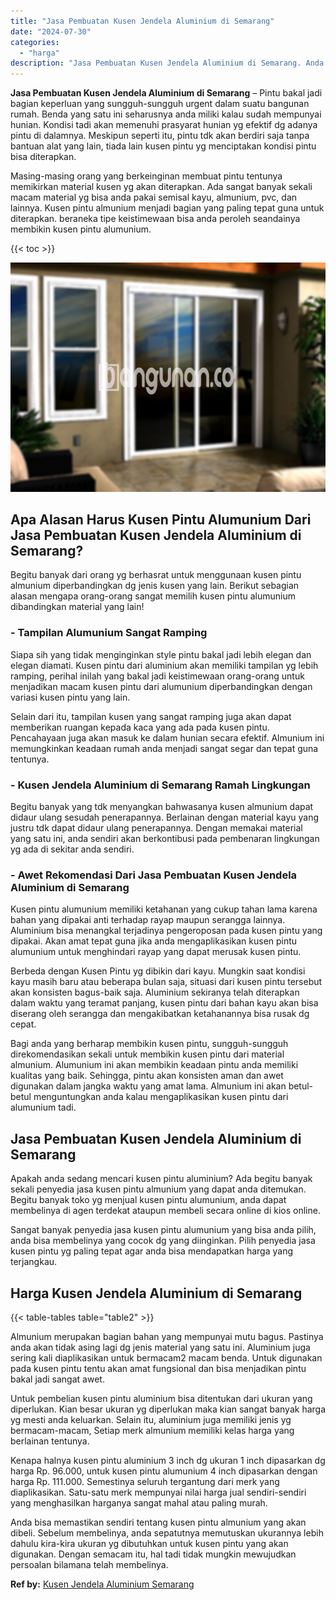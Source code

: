 ```yaml
---
title: "Jasa Pembuatan Kusen Jendela Aluminium di Semarang"
date: "2024-07-30"
categories: 
  - "harga"
description: "Jasa Pembuatan Kusen Jendela Aluminium di Semarang. Anda bisa memastikan sendiri tentang kusen pintu almunium yang akan dibeli. Sebelum membelinya, anda sepa..."
---
```


**Jasa Pembuatan Kusen Jendela Aluminium di Semarang** – Pintu bakal jadi bagian keperluan yang sungguh-sungguh urgent dalam suatu bangunan rumah. Benda yang satu ini seharusnya anda miliki kalau sudah mempunyai hunian. Kondisi tadi akan memenuhi prasyarat hunian yg efektif dg adanya pintu di dalamnya. Meskipun seperti itu, pintu tdk akan berdiri saja tanpa bantuan alat yang lain, tiada lain kusen pintu yg menciptakan kondisi pintu bisa diterapkan.

Masing-masing orang yang berkeinginan membuat pintu tentunya memikirkan material kusen yg akan diterapkan. Ada sangat banyak sekali macam material yg bisa anda pakai semisal kayu, almunium, pvc, dan lainnya. Kusen pintu almunium menjadi bagian yang paling tepat guna untuk diterapkan. beraneka tipe keistimewaan bisa anda peroleh seandainya membikin kusen pintu alumunium.

{{< toc >}}

![Jasa Pembuatan Kusen Jendela Aluminium di Semarang](/images/harga-kusen-jendela-alumunium-30.png)

## Apa Alasan Harus Kusen Pintu Alumunium Dari Jasa Pembuatan Kusen Jendela Aluminium di Semarang?

Begitu banyak dari orang yg berhasrat untuk menggunaan kusen pintu almunium diperbandingkan dg jenis kusen yang lain. Berikut sebagian alasan mengapa orang-orang sangat memilih kusen pintu alumunium dibandingkan material yang lain!

### \- Tampilan Alumunium Sangat Ramping

Siapa sih yang tidak menginginkan style pintu bakal jadi lebih elegan dan elegan diamati. Kusen pintu dari aluminium akan memiliki tampilan yg lebih ramping, perihal inilah yang bakal jadi keistimewaan orang-orang untuk menjadikan macam kusen pintu dari alumunium diperbandingkan dengan variasi kusen pintu yang lain.

Selain dari itu, tampilan kusen yang sangat ramping juga akan dapat memberikan ruangan kepada kaca yang ada pada kusen pintu. Pencahayaan juga akan masuk ke dalam hunian secara efektif. Almunium ini memungkinkan keadaan rumah anda menjadi sangat segar dan tepat guna tentunya.

### \- Kusen Jendela Aluminium di Semarang Ramah Lingkungan

Begitu banyak yang tdk menyangkan bahwasanya kusen almunium dapat didaur ulang sesudah penerapannya. Berlainan dengan material kayu yang justru tdk dapat didaur ulang penerapannya. Dengan memakai material yang satu ini, anda sendiri akan berkontibusi pada pembenaran lingkungan yg ada di sekitar anda sendiri.

### \- Awet Rekomendasi Dari Jasa Pembuatan Kusen Jendela Aluminium di Semarang

Kusen pintu alumunium memiliki ketahanan yang cukup tahan lama karena bahan yang dipakai anti terhadap rayap maupun serangga lainnya. Aluminium bisa menangkal terjadinya pengeroposan pada kusen pintu yang dipakai. Akan amat tepat guna jika anda mengaplikasikan kusen pintu alumunium untuk menghindari rayap yang dapat merusak kusen pintu.

Berbeda dengan Kusen Pintu yg dibikin dari kayu. Mungkin saat kondisi kayu masih baru atau beberapa bulan saja, situasi dari kusen pintu tersebut akan konsisten bagus-baik saja. Aluminium sekiranya telah diterapkan dalam waktu yang teramat panjang, kusen pintu dari bahan kayu akan bisa diserang oleh serangga dan mengakibatkan ketahanannya bisa rusak dg cepat.

Bagi anda yang berharap membikin kusen pintu, sungguh-sungguh direkomendasikan sekali untuk membikin kusen pintu dari material almunium. Alumunium ini akan membikin keadaan pintu anda memiliki kualitas yang baik. Sehingga, pintu akan konsisten aman dan awet digunakan dalam jangka waktu yang amat lama. Almunium ini akan betul-betul menguntungkan anda kalau mengaplikasikan kusen pintu dari alumunium tadi.

## Jasa Pembuatan Kusen Jendela Aluminium di Semarang

Apakah anda sedang mencari kusen pintu aluminium? Ada begitu banyak sekali penyedia jasa kusen pintu almunium yang dapat anda ditemukan. Begitu banyak toko yg menjual kusen pintu alumunium, anda dapat membelinya di agen terdekat ataupun membeli secara online di kios online.

Sangat banyak penyedia jasa kusen pintu alumunium yang bisa anda pilih, anda bisa membelinya yang cocok dg yang diinginkan. Pilih penyedia jasa kusen pintu yg paling tepat agar anda bisa mendapatkan harga yang terjangkau.

## Harga Kusen Jendela Aluminium di Semarang

{{< table-tables table="table2" >}}

Almunium merupakan bagian bahan yang mempunyai mutu bagus. Pastinya anda akan tidak asing lagi dg jenis material yang satu ini. Aluminium juga sering kali diaplikasikan untuk bermacam2 macam benda. Untuk digunakan pada kusen pintu tentu akan amat fungsional dan bisa menjadikan pintu bakal jadi sangat awet.

Untuk pembelian kusen pintu aluminium bisa ditentukan dari ukuran yang diperlukan. Kian besar ukuran yg diperlukan maka kian sangat banyak harga yg mesti anda keluarkan. Selain itu, aluminium juga memiliki jenis yg bermacam-macam, Setiap merk almunium memiliki kelas harga yang berlainan tentunya.

Kenapa halnya kusen pintu aluminium 3 inch dg ukuran 1 inch dipasarkan dg harga Rp. 96.000, untuk kusen pintu alumunium 4 inch dipasarkan dengan harga Rp. 111.000. Semestinya seluruh tergantung dari merk yang diaplikasikan. Satu-satu merk mempunyai nilai harga jual sendiri-sendiri yang menghasilkan harganya sangat mahal atau paling murah.

Anda bisa memastikan sendiri tentang kusen pintu almunium yang akan dibeli. Sebelum membelinya, anda sepatutnya memutuskan ukurannya lebih dahulu kira-kira ukuran yg dibutuhkan untuk kusen pintu yang akan digunakan. Dengan semacam itu, hal tadi tidak mungkin mewujudkan persoalan bilamana telah membelinya.

**Ref by:** [Kusen Jendela Aluminium Semarang](https://id.wikipedia.org/wiki/Kusen)

